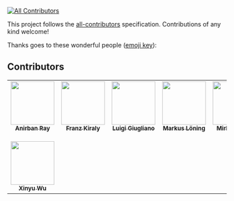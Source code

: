 <!-- ALL-CONTRIBUTORS-BADGE:START - Do not remove or modify this section -->
[![All Contributors](https://img.shields.io/badge/all_contributors-10-orange.svg?style=flat-square)](#contributors)
<!-- ALL-CONTRIBUTORS-BADGE:END -->

This project follows the
[all-contributors](https://github.com/all-contributors/all-contributors) specification.
Contributions of any kind welcome!

Thanks goes to these wonderful people
([emoji key](https://allcontributors.org/docs/en/emoji-key)):

<!-- markdownlint-restore -->
<!-- prettier-ignore-end -->

## Contributors

<!-- ALL-CONTRIBUTORS-LIST:START - Do not remove or modify this section -->
<!-- prettier-ignore-start -->
<!-- markdownlint-disable -->
<table>
  <tbody>
    <tr>
      <td align="center" valign="top" width="11.11%"><a href="https://github.com/yarnabrina"><img src="https://avatars.githubusercontent.com/u/39331844?v=4" width="100px;" alt=""/><br /><sub><b>Anirban Ray</b></sub></a></td>
      <td align="center" valign="top" width="11.11%"><a href="https://github.com/fkiraly"><img src="https://avatars1.githubusercontent.com/u/7985502?v=4" width="100px;" alt=""/><br /><sub><b>Franz Kiraly</b></sub></a></td>
      <td align="center" valign="top" width="11.11%"><a href="https://github.com/Abelarm"><img src="https://avatars.githubusercontent.com/u/6976921?v=4" width="100px;" alt=""/><br /><sub><b>Luigi Giugliano</b></sub></a></td>
      <td align="center" valign="top" width="11.11%"><a href="https://github.com/mloning"><img src="https://avatars3.githubusercontent.com/u/21020482?v=4" width="100px;" alt=""/><br /><sub><b>Markus Löning</b></sub></a></td>
      <td align="center" valign="top" width="11.11%"><a href="https://github.com/MBristle"><img src="https://avatars.githubusercontent.com/MBristle" width="100px;" alt=""/><br /><sub><b>Mirko Bristle</b></sub></a></td>
      <td align="center" valign="top" width="11.11%"><a href="https://github.com/rnkuhns"><img src="https://avatars0.githubusercontent.com/u/26907244?v=4" width="100px;" alt=""/><br /><sub><b>Ryan Kuhns</b></sub></a></td>
      <td align="center" valign="top" width="11.11%"><a href="https://github.com/achieveordie"><img src="https://avatars.githubusercontent.com/u/54197164?v=4" width="100px;" alt=""/><br /><sub><b>Sagar Mishra</b></sub></a></td>
      <td align="center" valign="top" width="11.11%"><a href="https://github.com/tpvasconcelos"><img src="https://avatars.githubusercontent.com/u/17701527?v=4" width="100px;" alt=""/><br /><sub><b>Tomas P. de Vasconcelos</b></sub></a></td>
      <td align="center" valign="top" width="11.11%"><a href="https://github.com/szepeviktor"><img src="https://avatars.githubusercontent.com/u/952007?v=4" width="100px;" alt=""/><br /><sub><b>Viktor Szépe</b></sub></a></td>
    </tr>
    <tr>
      <td align="center" valign="top" width="11.11%"><a href="https://github.com/XinyuWuu"><img src="https://avatars.githubusercontent.com/u/57612792?v=4" width="100px;" alt=""/><br /><sub><b>Xinyu Wu</b></sub></a></td>
    </tr>
  </tbody>
</table>

<!-- markdownlint-restore -->
<!-- prettier-ignore-end -->

<!-- ALL-CONTRIBUTORS-LIST:END -->

<!-- markdownlint-restore -->
<!-- prettier-ignore-end -->
